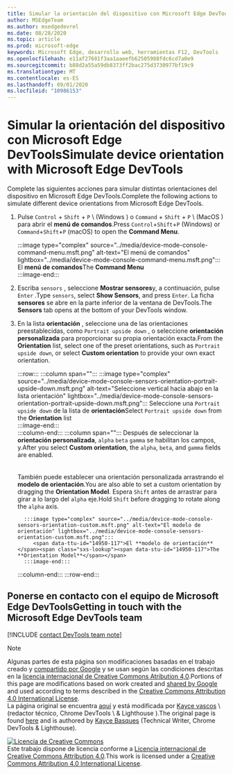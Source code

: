 ```yaml
---
title: Simular la orientación del dispositivo con Microsoft Edge DevTools
author: MSEdgeTeam
ms.author: msedgedevrel
ms.date: 08/28/2020
ms.topic: article
ms.prod: microsoft-edge
keywords: Microsoft Edge, desarrollo web, herramientas F12, DevTools
ms.openlocfilehash: e11af27681f3aa1aaeefb62505908fdc6cd7a0e9
ms.sourcegitcommit: b88d2a55a59db8373ff2bac275d3730977bf19c9
ms.translationtype: MT
ms.contentlocale: es-ES
ms.lasthandoff: 09/01/2020
ms.locfileid: "10986153"
---
```

<!-- Copyright Kayce Basques 

   Licensed under the Apache License, Version 2.0 (the "License");
   you may not use this file except in compliance with the License.
   You may obtain a copy of the License at

       https://www.apache.org/licenses/LICENSE-2.0

   Unless required by applicable law or agreed to in writing, software
   distributed under the License is distributed on an "AS IS" BASIS,
   WITHOUT WARRANTIES OR CONDITIONS OF ANY KIND, either express or implied.
   See the License for the specific language governing permissions and
   limitations under the License.  -->

# <span data-ttu-id="14950-103">Simular la orientación del dispositivo con Microsoft Edge DevTools</span><span class="sxs-lookup"><span data-stu-id="14950-103">Simulate device orientation with Microsoft Edge DevTools</span></span>  

<span data-ttu-id="14950-104">Complete las siguientes acciones para simular distintas orientaciones del dispositivo en Microsoft Edge DevTools.</span><span class="sxs-lookup"><span data-stu-id="14950-104">Complete the following actions to simulate different device orientations from Microsoft Edge DevTools.</span></span>  

<!--todo: update device orientation section when available -->  

1.  <span data-ttu-id="14950-105">Pulse `Control` + `Shift` + `P` \ (Windows \) o `Command` + `Shift` + `P` \ (MacOS \) para abrir el **menú de comandos**.</span><span class="sxs-lookup"><span data-stu-id="14950-105">Press `Control`+`Shift`+`P` \(Windows\) or `Command`+`Shift`+`P` \(macOS\) to open the **Command Menu**.</span></span>  
    
    :::image type="complex" source="../media/device-mode-console-command-menu.msft.png" alt-text="El menú de comandos" lightbox="../media/device-mode-console-command-menu.msft.png":::
       <span data-ttu-id="14950-107">El **menú de comandos**</span><span class="sxs-lookup"><span data-stu-id="14950-107">The **Command Menu**</span></span>  
    :::image-end:::  
    
1.  <span data-ttu-id="14950-108">Escriba `sensors` , seleccione **Mostrar sensores**y, a continuación, pulse `Enter` .</span><span class="sxs-lookup"><span data-stu-id="14950-108">Type `sensors`, select **Show Sensors**, and press `Enter`.</span></span>  <span data-ttu-id="14950-109">La ficha **sensores** se abre en la parte inferior de la ventana de DevTools.</span><span class="sxs-lookup"><span data-stu-id="14950-109">The **Sensors** tab opens at the bottom of your DevTools window.</span></span>  
1.  <span data-ttu-id="14950-110">En la lista **orientación** , seleccione una de las orientaciones preestablecidas, como `Portrait upside down` , o seleccione **orientación personalizada** para proporcionar su propia orientación exacta.</span><span class="sxs-lookup"><span data-stu-id="14950-110">From the **Orientation** list, select one of the preset orientations, such as `Portrait upside down`, or select **Custom orientation** to provide your own exact orientation.</span></span>  
    
    :::row:::
       :::column span="":::
          :::image type="complex" source="../media/device-mode-console-sensors-orientation-portrait-upside-down.msft.png" alt-text="Seleccione vertical hacia abajo en la lista orientación" lightbox="../media/device-mode-console-sensors-orientation-portrait-upside-down.msft.png":::
             <span data-ttu-id="14950-112">Seleccione una `Portrait upside down` de la lista de **orientación**</span><span class="sxs-lookup"><span data-stu-id="14950-112">Select `Portrait upside down` from the **Orientation** list</span></span>  
          :::image-end:::  
       :::column-end:::
       :::column span="":::
          <span data-ttu-id="14950-113">Después de seleccionar la **orientación personalizada**, `alpha` `beta` `gamma` se habilitan los campos, y.</span><span class="sxs-lookup"><span data-stu-id="14950-113">After you select **Custom orientation**, the `alpha`, `beta`, and `gamma` fields are enabled.</span></span>  
          <!--See [Alpha][alpha], [Beta][beta], and [Gamma][gamma] to understand how each axis works.  -->  
          <!--todo: update links to alpha, beta, and gamma section when available -->  
          <span data-ttu-id="14950-114">También puede establecer una orientación personalizada arrastrando el **modelo de orientación**.</span><span class="sxs-lookup"><span data-stu-id="14950-114">You are also able to set a custom orientation by dragging the **Orientation Model**.</span></span>  <span data-ttu-id="14950-115">Espera `Shift` antes de arrastrar para girar a lo largo del `alpha` eje.</span><span class="sxs-lookup"><span data-stu-id="14950-115">Hold `Shift` before dragging to rotate along the `alpha` axis.</span></span>  
          
          :::image type="complex" source="../media/device-mode-console-sensors-orientation-custom.msft.png" alt-text="El modelo de orientación" lightbox="../media/device-mode-console-sensors-orientation-custom.msft.png":::
             <span data-ttu-id="14950-117">El **modelo de orientación**</span><span class="sxs-lookup"><span data-stu-id="14950-117">The **Orientation Model**</span></span>  
          :::image-end:::  
       :::column-end:::
    :::row-end:::
    
## <span data-ttu-id="14950-118">Ponerse en contacto con el equipo de Microsoft Edge DevTools</span><span class="sxs-lookup"><span data-stu-id="14950-118">Getting in touch with the Microsoft Edge DevTools team</span></span>  

[!INCLUDE [contact DevTools team note](../includes/contact-devtools-team-note.md)]  

<!-- links -->  

<!--[WebFundamentasNativeHardwareDeviceOrientationIndex]: /web/fundamentals/native-hardware/device-orientation/index "Device Orientation & Motion"  -->  
<!--[WebFundamentasNativeHardwareDeviceOrientationIndexAlpha]: /web/fundamentals/native-hardware/device-orientation/index#alpha "Alpha - Device Orientation & Motion"  -->  
<!--[WebFundamentasNativeHardwareDeviceOrientationIndexBeta]: /web/fundamentals/native-hardware/device-orientation/index#beta "Beta - Device Orientation & Motion"  -->  
<!--[WebFundamentasNativeHardwareDeviceOrientationIndexGamma]: /web/fundamentals/native-hardware/device-orientation/index#gamma "Gamma - Device Orientation & Motion"  -->  

> [!NOTE]
> <span data-ttu-id="14950-119">Algunas partes de esta página son modificaciones basadas en el trabajo creado y [compartido por Google][GoogleSitePolicies] y se usan según las condiciones descritas en la [licencia internacional de Creative Commons Atribution 4,0][CCA4IL].</span><span class="sxs-lookup"><span data-stu-id="14950-119">Portions of this page are modifications based on work created and [shared by Google][GoogleSitePolicies] and used according to terms described in the [Creative Commons Attribution 4.0 International License][CCA4IL].</span></span>  
> <span data-ttu-id="14950-120">La página original se encuentra [aquí](https://developers.google.com/web/tools/chrome-devtools/device-mode/orientation) y está modificada por [Kayce vascos][KayceBasques] \ (redactor técnico, Chrome DevTools \ & Lighthouse \).</span><span class="sxs-lookup"><span data-stu-id="14950-120">The original page is found [here](https://developers.google.com/web/tools/chrome-devtools/device-mode/orientation) and is authored by [Kayce Basques][KayceBasques] \(Technical Writer, Chrome DevTools \& Lighthouse\).</span></span>  

[![Licencia de Creative Commons][CCby4Image]][CCA4IL]  
<span data-ttu-id="14950-122">Este trabajo dispone de licencia conforme a [Licencia internacional de Creative Commons Attribution 4.0][CCA4IL].</span><span class="sxs-lookup"><span data-stu-id="14950-122">This work is licensed under a [Creative Commons Attribution 4.0 International License][CCA4IL].</span></span>  

[CCA4IL]: https://creativecommons.org/licenses/by/4.0  
[CCby4Image]: https://i.creativecommons.org/l/by/4.0/88x31.png  
[GoogleSitePolicies]: https://developers.google.com/terms/site-policies  
[KayceBasques]: https://developers.google.com/web/resources/contributors/kaycebasques  
